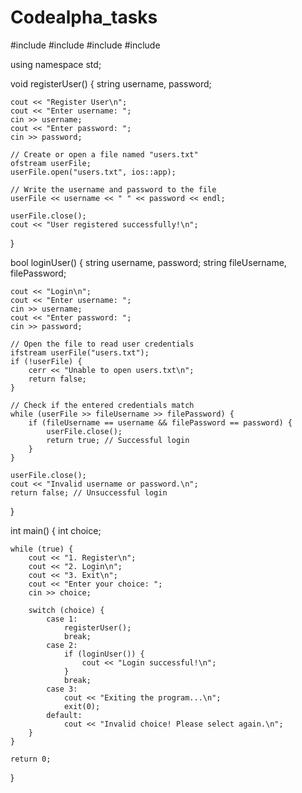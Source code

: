 # Codealpha_tasks
#include <iostream>
#include <fstream>
#include <string>
#include <cstdlib>

using namespace std;

void registerUser() {
    string username, password;

    cout << "Register User\n";
    cout << "Enter username: ";
    cin >> username;
    cout << "Enter password: ";
    cin >> password;

    // Create or open a file named "users.txt"
    ofstream userFile;
    userFile.open("users.txt", ios::app);
    
    // Write the username and password to the file
    userFile << username << " " << password << endl;

    userFile.close();
    cout << "User registered successfully!\n";
}

bool loginUser() {
    string username, password;
    string fileUsername, filePassword;

    cout << "Login\n";
    cout << "Enter username: ";
    cin >> username;
    cout << "Enter password: ";
    cin >> password;

    // Open the file to read user credentials
    ifstream userFile("users.txt");
    if (!userFile) {
        cerr << "Unable to open users.txt\n";
        return false;
    }

    // Check if the entered credentials match
    while (userFile >> fileUsername >> filePassword) {
        if (fileUsername == username && filePassword == password) {
            userFile.close();
            return true; // Successful login
        }
    }

    userFile.close();
    cout << "Invalid username or password.\n";
    return false; // Unsuccessful login
}

int main() {
    int choice;

    while (true) {
        cout << "1. Register\n";
        cout << "2. Login\n";
        cout << "3. Exit\n";
        cout << "Enter your choice: ";
        cin >> choice;

        switch (choice) {
            case 1:
                registerUser();
                break;
            case 2:
                if (loginUser()) {
                    cout << "Login successful!\n";
                }
                break;
            case 3:
                cout << "Exiting the program...\n";
                exit(0);
            default:
                cout << "Invalid choice! Please select again.\n";
        }
    }

    return 0;
}       
